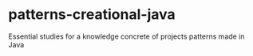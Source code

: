# patterns-creational-java
Essential studies for  a knowledge  concrete of projects patterns made in Java
